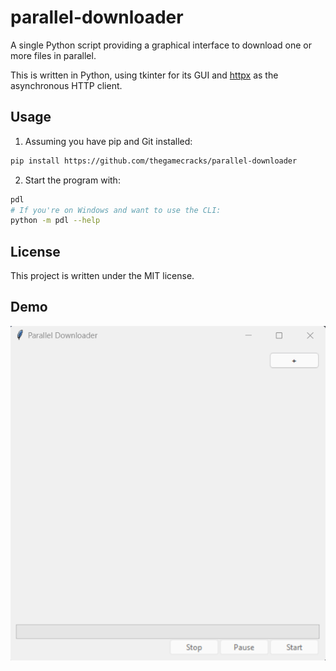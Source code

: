 # parallel-downloader

A single Python script providing a graphical interface to download
one or more files in parallel.

This is written in Python, using tkinter for its GUI and [httpx]
as the asynchronous HTTP client.

[httpx]: https://www.python-httpx.org/

## Usage

1. Assuming you have pip and Git installed:

```sh
pip install https://github.com/thegamecracks/parallel-downloader
```

2. Start the program with:

```sh
pdl
# If you're on Windows and want to use the CLI:
python -m pdl --help
```

## License

This project is written under the MIT license.

## Demo

![](/docs/images/demo.gif)
